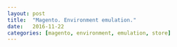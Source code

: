 ```yaml
---
layout: post
title:  "Magento. Environment emulation."
date:   2016-11-22
categories: [magento, environment, emulation, store]
---
```


<script src="https://gist.github.com/evgv/f812df5d560aef8d9b5f.js"></script>
